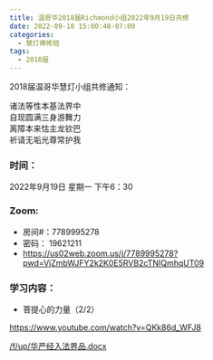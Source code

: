 ```yaml
---
title: 温哥华2018届Richmond小组2022年9月19日共修
date: 2022-09-18 15:00:48-07:00
categories:
  - 慧灯禅修班
tags:
  - 2018届
---
```

2018届温哥华慧灯小组共修通知：

诸法等性本基法界中\
自现圆满三身游舞力\
离障本来怙主龙钦巴\
祈请无垢光尊常护我

### 时间：

2022年9月19日 星期一 下午6：30

### Zoom:

* 房间#：7789995278
* 密码： 19621211
* <https://us02web.zoom.us/j/7789995278?pwd=VjZmbWJFY2k2K0E5RVB2cTNIQmhqUT09>

### 学习内容：

* 菩提心的力量（2/2）

<https://www.youtube.com/watch?v=QKk86d_WFJ8>

[/f/up/华严经入法界品.docx](/f/up/华严经入法界品.docx)